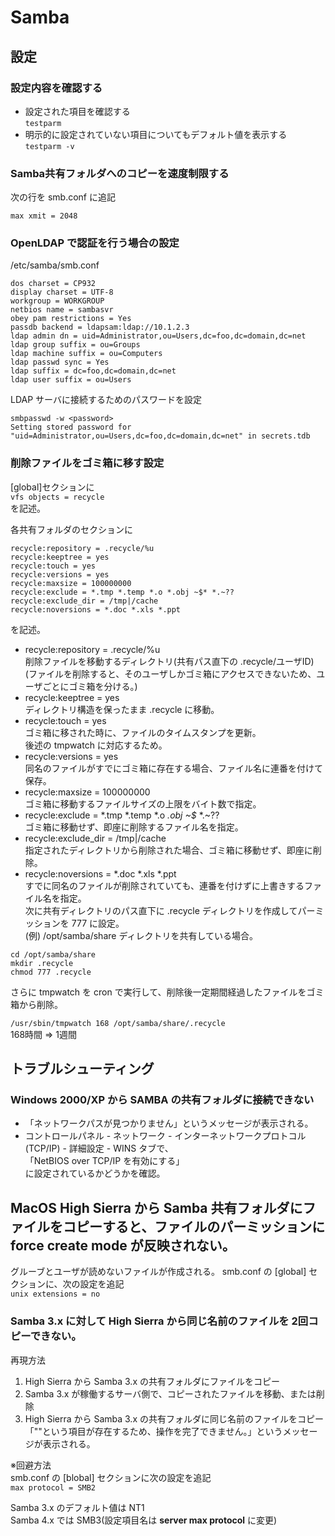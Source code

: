 # Samba

## 設定
### 設定内容を確認する
* 設定された項目を確認する  
`testparm`
* 明示的に設定されていない項目についてもデフォルト値を表示する  
`testparm -v`

### Samba共有フォルダへのコピーを速度制限する
次の行を smb.conf に追記
```
max xmit = 2048
```

### OpenLDAP で認証を行う場合の設定
/etc/samba/smb.conf

```
dos charset = CP932
display charset = UTF-8
workgroup = WORKGROUP
netbios name = sambasvr
obey pam restrictions = Yes
passdb backend = ldapsam:ldap://10.1.2.3
ldap admin dn = uid=Administrator,ou=Users,dc=foo,dc=domain,dc=net
ldap group suffix = ou=Groups
ldap machine suffix = ou=Computers
ldap passwd sync = Yes
ldap suffix = dc=foo,dc=domain,dc=net
ldap user suffix = ou=Users
```

LDAP サーバに接続するためのパスワードを設定

```
smbpasswd -w <password>
Setting stored password for "uid=Administrator,ou=Users,dc=foo,dc=domain,dc=net" in secrets.tdb
```

### 削除ファイルをゴミ箱に移す設定
[global]セクションに  
`vfs objects = recycle`  
を記述。

各共有フォルダのセクションに

```
recycle:repository = .recycle/%u
recycle:keeptree = yes
recycle:touch = yes
recycle:versions = yes
recycle:maxsize = 100000000
recycle:exclude = *.tmp *.temp *.o *.obj ~$* *.~??
recycle:exclude_dir = /tmp|/cache
recycle:noversions = *.doc *.xls *.ppt
```

を記述。

* recycle:repository = .recycle/%u  
削除ファイルを移動するディレクトリ(共有パス直下の .recycle/ユーザID) (ファイルを削除すると、そのユーザしかゴミ箱にアクセスできないため、ユーザごとにゴミ箱を分ける。)
* recycle:keeptree = yes  
ディレクトリ構造を保ったまま .recycle に移動。
* recycle:touch = yes  
ゴミ箱に移された時に、ファイルのタイムスタンプを更新。  
後述の tmpwatch に対応するため。
* recycle:versions = yes  
同名のファイルがすでにゴミ箱に存在する場合、ファイル名に連番を付けて保存。
* recycle:maxsize = 100000000  
ゴミ箱に移動するファイルサイズの上限をバイト数で指定。
* recycle:exclude = *.tmp *.temp *.o *.obj ~$* *.~??  
ゴミ箱に移動せず、即座に削除するファイル名を指定。
* recycle:exclude_dir = /tmp|/cache  
指定されたディレクトリから削除された場合、ゴミ箱に移動せず、即座に削除。
* recycle:noversions = *.doc *.xls *.ppt  
すでに同名のファイルが削除されていても、連番を付けずに上書きするファイル名を指定。  
次に共有ディレクトリのパス直下に .recycle ディレクトリを作成してパーミッションを 777 に設定。  
(例) /opt/samba/share ディレクトリを共有している場合。

```
cd /opt/samba/share
mkdir .recycle
chmod 777 .recycle
```

さらに tmpwatch を cron で実行して、削除後一定期間経過したファイルをゴミ箱から削除。

`/usr/sbin/tmpwatch 168 /opt/samba/share/.recycle`  
168時間 ⇒ 1週間

## トラブルシューティング
### Windows 2000/XP から SAMBA の共有フォルダに接続できない
* 「ネットワークパスが見つかりません」というメッセージが表示される。
* コントロールパネル - ネットワーク - インターネットワークプロトコル(TCP/IP) - 詳細設定 - WINS タブで、  
「NetBIOS over TCP/IP を有効にする」  
に設定されているかどうかを確認。

## MacOS High Sierra から Samba 共有フォルダにファイルをコピーすると、ファイルのパーミッションに force create mode が反映されない。
グルーブとユーザが読めないファイルが作成される。
smb.conf の [global] セクションに、次の設定を追記  
`unix extensions = no`

### Samba 3.x に対して High Sierra から同じ名前のファイルを 2回コピーできない。
再現方法
1. High Sierra から Samba 3.x の共有フォルダにファイルをコピー
1. Samba 3.x が稼働するサーバ側で、コピーされたファイルを移動、または削除
1. High Sierra から Samba 3.x の共有フォルダに同じ名前のファイルをコピー  
「""という項目が存在するため、操作を完了できません。」というメッセージが表示される。

※回避方法  
smb.conf の [blobal] セクションに次の設定を追記  
`max protocol = SMB2`

Samba 3.x のデフォルト値は NT1  
Samba 4.x では SMB3(設定項目名は **server max protocol** に変更)

